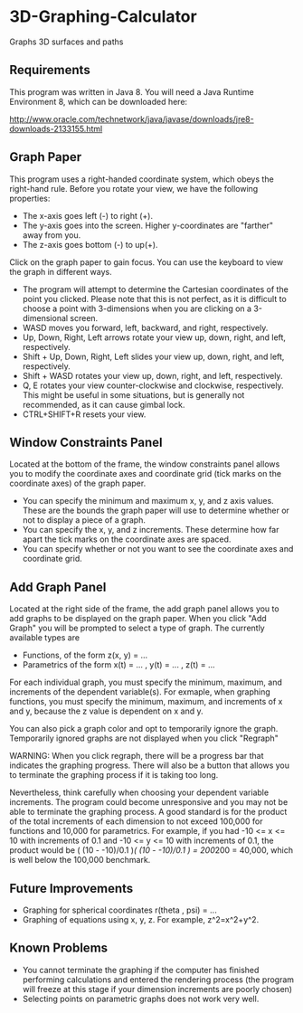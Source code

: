 3D-Graphing-Calculator
======================

Graphs 3D surfaces and paths

Requirements
-----
This program was written in Java 8. You will need a Java Runtime Environment 8, which can be downloaded here:

http://www.oracle.com/technetwork/java/javase/downloads/jre8-downloads-2133155.html

Graph Paper
-----

This program uses a right-handed coordinate system, which obeys the right-hand rule. Before you rotate your view, we have the following properties:

* The x-axis goes left (-) to right (+).
* The y-axis goes into the screen. Higher y-coordinates are "farther" away from you.
* The z-axis goes bottom (-) to up(+).

Click on the graph paper to gain focus. You can use the keyboard to view the graph in different ways.

* The program will attempt to determine the Cartesian coordinates of the point you clicked. Please note that this is not perfect, as it is difficult to choose a point with 3-dimensions when you are clicking on a 3-dimensional screen.
* WASD moves you forward, left, backward, and right, respectively.
* Up, Down, Right, Left arrows rotate your view up, down, right, and left, respectively.
* Shift + Up, Down, Right, Left slides your view up, down, right, and left, respectively.
* Shift + WASD rotates your view up, down, right, and left, respectively.
* Q, E rotates your view counter-clockwise and clockwise, respectively. This might be useful in some situations, but is generally not recommended, as it can cause gimbal lock.
* CTRL+SHIFT+R resets your view.

Window Constraints Panel
-----

Located at the bottom of the frame, the window constraints panel allows you to modify the coordinate axes and coordinate grid (tick marks on the coordinate axes) of the graph paper.

* You can specify the minimum and maximum x, y, and z axis values. These are the bounds the graph paper will use to determine whether or not to display a piece of a graph.
* You can specify the x, y, and z increments. These determine how far apart the tick marks on the coordinate axes are spaced.
* You can specify whether or not you want to see the coordinate axes and coordinate grid.

Add Graph Panel
-----

Located at the right side of the frame, the add graph panel allows you to add graphs to be displayed on the graph paper. When you click "Add Graph" you will be prompted to select a type of graph. The currently available types are

* Functions, of the form z(x, y) = ...
* Parametrics of the form x(t) = ... , y(t) = ... , z(t) = ...

For each individual graph, you must specify the minimum, maximum, and increments of the dependent variable(s). For exmaple, when graphing functions, you must specify the minimum, maximum, and increments of x and y, because the z value is dependent on x and y.

You can also pick a graph color and opt to temporarily ignore the graph. Temporarily ignored graphs are not displayed when you click "Regraph"

WARNING: When you click regraph, there will be a progress bar that indicates the graphing progress. There will also be a button that allows you to terminate the graphing process if it is taking too long. 

Nevertheless, think carefully when choosing your dependent variable increments. The program could become unresponsive and you may not be able to terminate the graphing process. A good standard is for the product of the total increments of each dimension to not exceed 100,000 for functions and 10,000 for parametrics. For example, if you had -10 <= x <= 10 with increments of 0.1 and -10 <= y <= 10 with increments of 0.1, the product would be ( (10 - -10)/0.1 )*( (10 - -10)/0.1 ) = 200*200 = 40,000, which is well below the 100,000 benchmark.

Future Improvements
-----
* Graphing for spherical coordinates r(theta , psi) = ...
* Graphing of equations using x, y, z. For example, z^2=x^2+y^2.

Known Problems
-----

* You cannot terminate the graphing if the computer has finished performing calculations and entered the rendering process (the program will freeze at this stage if your dimension increments are poorly chosen)
* Selecting points on parametric graphs does not work very well.
